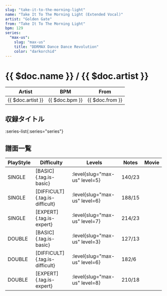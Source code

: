 ```yaml
---
slug: "take-it-to-the-morning-light"
name: "Take It To The Morning Light (Extended Vocal)"
artist: "Golden Gate"
from: "Take It To The Morning Light"
bpm: 129
series:
  "max-us":
    slug: "max-us"
    title: "DDRMAX Dance Dance Revolution"
    color: "darkorchid"
---
```


# {{ $doc.name }} / {{ $doc.artist }}

|Artist|BPM|From|
|------|---|----|
|{{ $doc.artist }}|{{ $doc.bpm }}|{{ $doc.from }}|

## 収録タイトル

:series-list{:series="series"}

## 譜面一覧

|PlayStyle|Difficulty|Levels|Notes|Movie|
|---------|----------|------|-----|-----|
|SINGLE|[BASIC]{.tag.is-basic}|:level{slug="max-us" level=5}|140/23||
|SINGLE|[DIFFICULT]{.tag.is-difficult}|:level{slug="max-us" level=6}|188/15||
|SINGLE|[EXPERT]{.tag.is-expert}|:level{slug="max-us" level=7}|214/23||
|DOUBLE|[BASIC]{.tag.is-basic}|:level{slug="max-us" level=3}|127/13||
|DOUBLE|[DIFFICULT]{.tag.is-difficult}|:level{slug="max-us" level=6}|182/6||
|DOUBLE|[EXPERT]{.tag.is-expert}|:level{slug="max-us" level=8}|210/18||
